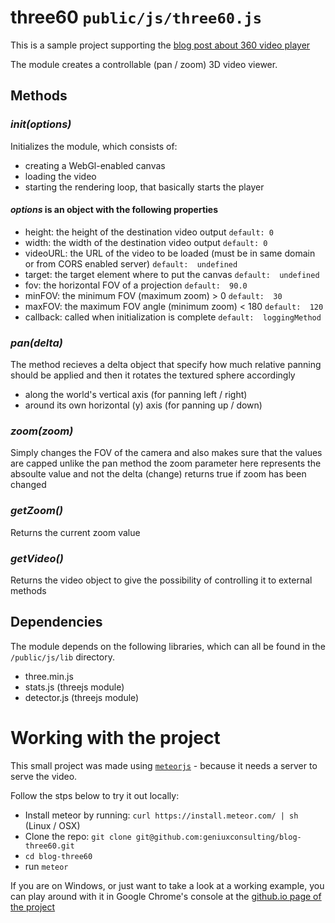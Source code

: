 # three60 `public/js/three60.js`

This is a sample project supporting the [blog post about 360 video player](http://www.geniuxconsulting.de/360-video-play…in-the-browser/)

The module creates a controllable (pan / zoom) 3D video viewer.

## Methods

### *init(options)*

Initializes the module, which consists of:
* creating a WebGl-enabled canvas
* loading the video
* starting the rendering loop, that basically starts the player

#### *options* is an object with the following properties

* height: the height of the destination video output `default: 0`
* width: the width of the destination video output `default: 0`
* videoURL: the URL of the video to be loaded (must be in same domain or from CORS enabled server) `default:  undefined`
* target: the target element where to put the canvas `default:  undefined`
* fov: the horizontal FOV of a projection `default:  90.0`
* minFOV: the minimum FOV (maximum zoom) > 0 `default:  30`
* maxFOV: the maximum FOV angle (minimum zoom) < 180 `default:  120`
* callback: called when initialization is complete `default:  loggingMethod`

### *pan(delta)*

The method recieves a delta object that specify how much relative panning should be applied and then it rotates the textured sphere accordingly
* along the world's vertical axis (for panning left / right)
* around its own horizontal (y) axis (for panning up / down)

### *zoom(zoom)*

Simply changes the FOV of the camera and also makes sure that the values are capped
unlike the pan method the zoom parameter here represents the absoulte value and not the delta (change)
returns true if zoom has been changed

### *getZoom()*

Returns the current zoom value

### *getVideo()*

Returns the video object to give the possibility of controlling it to external methods


## Dependencies

The module depends on the following libraries, which can all be found in the `/public/js/lib` directory.

* three.min.js
* stats.js (threejs module)
* detector.js (threejs module)


# Working with the project

This small project was made using [`meteorjs`](http://www.meteor.com) - because it needs a server to serve the video.

Follow the stps below to try it out locally:

* Install meteor by running: `curl https://install.meteor.com/ | sh` (Linux / OSX)
* Clone the repo: `git clone git@github.com:geniuxconsulting/blog-three60.git`
* `cd blog-three60`
* run `meteor`

If you are on Windows, or just want to take a look at a working example, you can play around with it in Google Chrome's console at the [github.io page of the project](geniuxconsulting.github.com/blog-three60)
